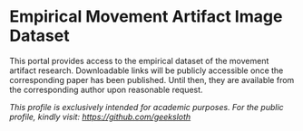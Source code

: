 # Empirical Movement Artifact Image Dataset
This portal provides access to the empirical dataset of the movement artifact research. 
Downloadable links will be publicly accessible once the corresponding paper has been published. 
Until then, they are available from the corresponding author upon reasonable request.

*This profile is exclusively intended for academic purposes. For the public profile, kindly visit: https://github.com/geeksloth*

